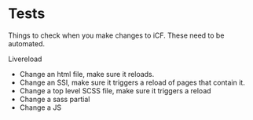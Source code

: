 # Tests
Things to check when you make changes to iCF. These need to be automated.

Livereload
* Change an html file, make sure it reloads.
* Change an SSI, make sure it triggers a reload of pages that contain it.
* Change a top level SCSS file, make sure it triggers a reload
* Change a sass partial
* Change a JS